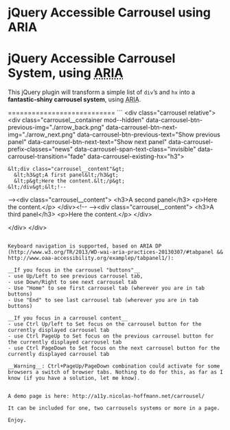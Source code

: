 # jQuery Accessible Carrousel using ARIA
jQuery Accessible Carrousel System, using <abbr title="Accessible Rich Internet Application">ARIA</abbr>
===========================
<p>This jQuery plugin will transform a simple list of <code>div</code>’s and <code>hx</code> into a <strong>fantastic-shiny carrousel system</strong>, using <abbr title="Accessible Rich Internet Application">ARIA</abbr>.</p>
===========================
```
&lt;div class="carrousel relative"&gt;      
  &lt;div class="carrousel__container mod--hidden" 
   data-carrousel-btn-previous-img="./arrow_back.png" 
   data-carrousel-btn-next-img="./arrow_next.png"
   data-carrousel-btn-previous-text="Show previous panel"
   data-carrousel-btn-next-text="Show next panel"
   data-carrousel-prefix-classes="news"
   data-carrousel-span-text-class="invisible"
   data-carrousel-transition="fade"
   data-carrousel-existing-hx="h3"&gt;
          
    &lt;div class="carrousel__content"&gt;
      &lt;h3&gt;A first panel&lt;/h3&gt;
      &lt;p&gt;Here the content.&lt;/p&gt;
    &lt;/div&gt;&lt;!--
 --&gt;&lt;div class="carrousel__content"&gt;
      &lt;h3&gt;A second panel&lt;/h3&gt;
      &lt;p&gt;Here the content.&lt;/p&gt;
    &lt;/div&gt;&lt;!--
 --&gt;&lt;div class="carrousel__content"&gt;
      &lt;h3&gt;A third panel&lt;/h3&gt;
      &lt;p&gt;Here the content.&lt;/p&gt;
    &lt;/div&gt;
          
  &lt;/div&gt;
&lt;/div&gt;
```

Keyboard navigation is supported, based on ARIA DP (http://www.w3.org/TR/2013/WD-wai-aria-practices-20130307/#tabpanel && http://www.oaa-accessibility.org/examplep/tabpanel1/):

__If you focus in the carrousel "buttons"__
- use Up/Left to see previous carrousel tab, 
- use Down/Right to see next carrousel tab
- Use "Home" to see first carrousel tab (wherever you are in tab buttons)
- Use "End" to see last carrousel tab (wherever you are in tab buttons)

__If you focus in a carrousel content__
- use Ctrl Up/left to Set focus on the carrousel button for the currently displayed carrousel tab
- use Ctrl PageUp to Set focus on the previous carrousel button for the currently displayed carrousel tab
- use Ctrl PageDown to Set focus on the next carrousel button for the currently displayed carrousel tab
 
__Warning__: Ctrl+PageUp/PageDown combination could activate for some browsers a switch of browser tabs. Nothing to do for this, as far as I know (if you have a solution, let me know).


A demo page is here: http://a11y.nicolas-hoffmann.net/carrousel/ 

It can be included for one, two carrousels systems or more in a page.

Enjoy.
